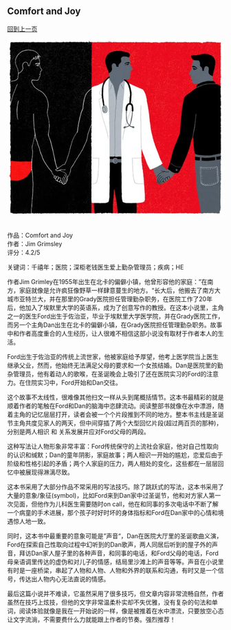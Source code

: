 ## Comfort and Joy
[回到上一页](https://boheme13.github.io/books/)  &nbsp;&nbsp;

![avatar](./04VIRUS-FIRSTPERSON-BOYFRIEND-articleLarge.jpg)
<br>
<br>

<!-- 
romance: True
-->


作品：Comfort and Joy <br>
作者：Jim Grimsley <br>
评分：4.2/5 <br>

关键词：千禧年；医院；深柜老钱医生爱上勤杂管理员；疾病；HE

作者Jim Grimley在1955年出生在北卡的偏僻小镇，他曾形容他的家庭：”在南方，家庭就像是允许疯狂像野草一样肆意蔓生的地方。“长大后，他搬去了南方大城市亚特兰大，并在那里的Grady医院担任管理勤杂职务，在医院工作了20年后，他加入了埃默里大学的英语系，成为了创意写作的教授。在这本小说里，主角之一的医生Ford出生于佐治亚，毕业于埃默里大学医学院，并在Grady医院工作，而另一个主角Dan出生在北卡的偏僻小镇，在Grady医院担任管理勤杂职务。故事中和作者高度重合的人生经历，让人很难不相信这部小说没有取材于作者本人的生活。

Ford出生于佐治亚的传统上流世家，他被家庭给予厚望，他考上医学院当上医生继承父业，然而，他始终无法满足父母的要求和一个女孩结婚。Dan是医院里的勤杂管理员，他有着动人的歌喉，在圣诞晚会上吸引了还在医院实习的Ford的注意力。在住院实习中，Ford开始和Dan交往。

这个故事不太线性，很难像其他扫文一样从头到尾概括情节。这本书最精彩的就是顺着作者的笔触在Ford和Dan的脑海中恣肆流动。阅读整部书就像在水中漂游，随着主角的记忆层层打开，读者会被一个个片段推到不同的地方。整本书主线是圣诞节主角共度见家人的两天，但中间穿插了两个大型回忆片段(超过两百页的那种)，分别是两人相识 和 关系发展并应对Ford父母的两段。

这种写法让人物形象非常丰富：Ford传统保守的上流社会家庭，他对自己性取向的认识和缄默；Dan的童年阴影，家庭故事；两人相识一开始的尴尬，恋爱后由于阶级和性格引起的矛盾；两个人家庭的压力，两人相处的变化，这些都在一层层回忆中被展现得淋漓尽致。

这本书采用了大部分作品不常采用的写法技巧。除了跳跃式的写法，这本书采用了大量的意象/象征(symbol)，比如Ford来到Dan家中过圣诞节，他和对方家人第一次见面，但他作为儿科医生需要随时on call，他在和同事的多次电话中不断了解一个病童的手术进展，那个孩子时好时坏的身体指标和Ford在Dan家中的心情和境遇惊人地一致。

同时，这本书中最重要的意象可能是”声音“，Dan在医院大厅里的圣诞歌曲义演，Ford在探索自己性取向过程中幻听到的Dan歌声，两人同居后听到的屋子外的声音，拜访Dan家人屋子里的各种声音，和同事的电话，和Ford父母的电话，Ford母亲语调里传达的虚伪和对儿子的情感，结局里沙滩上的声音等等。声音在小说里有时是一座桥梁，串起了人物和人物、人物和外界的联系和沟通，有时又是一个信号，传达出人物内心无法直说的情感。

最后这篇小说并不难读，它虽然采用了很多技巧，但文章内容非常流畅自然，作者虽然在技巧上炫技，但他的文字非常温柔朴实却不失优雅，没有复杂的句法和单词，阅读体验就像是我在一开始说的一样，像是被推着在水中漂流，只要放空心态让文字流淌，不需要费什么力就能跟上作者的节奏。强烈推荐！